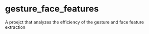 # gesture_face_features
A proejct that analyzes the efficiency of the gesture and face feature extraction
